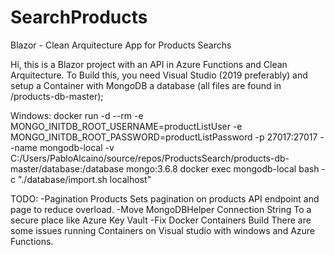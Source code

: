 # SearchProducts
Blazor - Clean Arquitecture App for Products Searchs

Hi, this is a Blazor project with an API in Azure Functions and Clean Arquitecture. To Build this, you need Visual Studio (2019 preferably) and setup a Container with MongoDB a database (all files are found in /products-db-master);

Windows:
docker run -d --rm -e MONGO_INITDB_ROOT_USERNAME=productListUser -e MONGO_INITDB_ROOT_PASSWORD=productListPassword -p 27017:27017 --name mongodb-local -v C:/Users/PabloAlcaino/source/repos/ProductsSearch/products-db-master/database:/database mongo:3.6.8
docker exec mongodb-local bash -c "./database/import.sh localhost"

TODO: 
-Pagination Products
   Sets pagination on products API endpoint and page to reduce overload.
-Move MongoDBHelper Connection String 
   To a secure place like Azure Key Vault
-Fix Docker Containers Build
   There are some issues running Containers on Visual studio with windows and Azure Functions.

